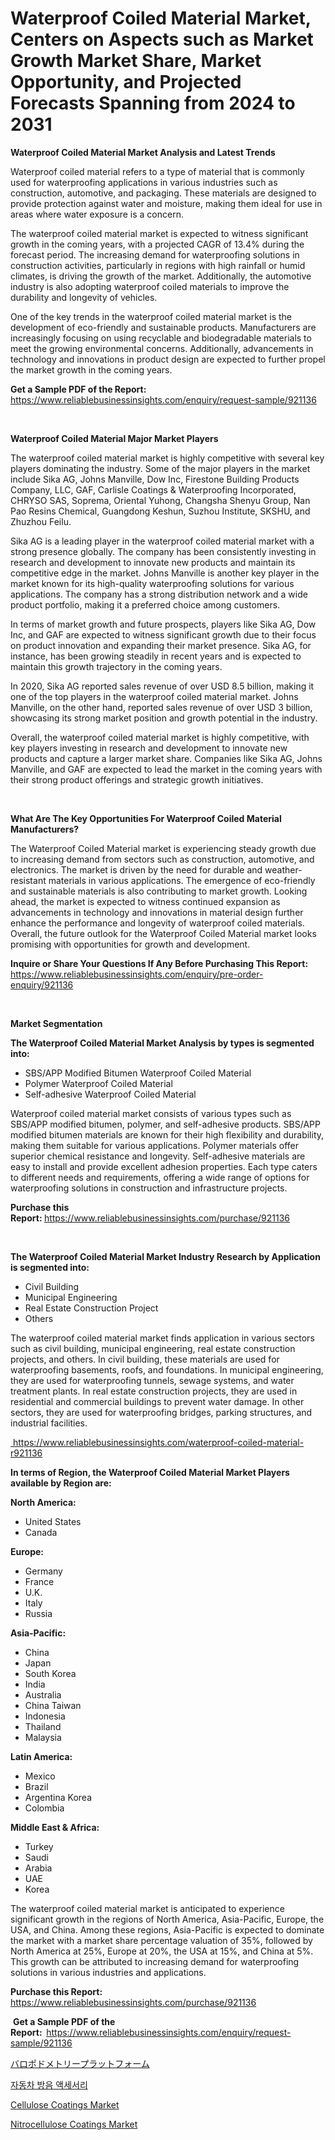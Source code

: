 <p><h1>Waterproof Coiled Material Market, Centers on Aspects such as Market Growth Market Share, Market Opportunity, and Projected Forecasts Spanning from 2024 to 2031</h1></p><p><strong>Waterproof Coiled Material Market Analysis and Latest Trends</strong></p>
<p><p>Waterproof coiled material refers to a type of material that is commonly used for waterproofing applications in various industries such as construction, automotive, and packaging. These materials are designed to provide protection against water and moisture, making them ideal for use in areas where water exposure is a concern.</p><p>The waterproof coiled material market is expected to witness significant growth in the coming years, with a projected CAGR of 13.4% during the forecast period. The increasing demand for waterproofing solutions in construction activities, particularly in regions with high rainfall or humid climates, is driving the growth of the market. Additionally, the automotive industry is also adopting waterproof coiled materials to improve the durability and longevity of vehicles.</p><p>One of the key trends in the waterproof coiled material market is the development of eco-friendly and sustainable products. Manufacturers are increasingly focusing on using recyclable and biodegradable materials to meet the growing environmental concerns. Additionally, advancements in technology and innovations in product design are expected to further propel the market growth in the coming years.</p></p>
<p><strong>Get a Sample PDF of the Report:&nbsp;</strong> <a href="https://www.reliablebusinessinsights.com/enquiry/request-sample/921136">https://www.reliablebusinessinsights.com/enquiry/request-sample/921136</a></p>
<p>&nbsp;</p>
<p><strong>Waterproof Coiled Material Major Market Players</strong></p>
<p><p>The waterproof coiled material market is highly competitive with several key players dominating the industry. Some of the major players in the market include Sika AG, Johns Manville, Dow Inc, Firestone Building Products Company, LLC, GAF, Carlisle Coatings & Waterproofing Incorporated, CHRYSO SAS, Soprema, Oriental Yuhong, Changsha Shenyu Group, Nan Pao Resins Chemical, Guangdong Keshun, Suzhou Institute, SKSHU, and Zhuzhou Feilu.</p><p>Sika AG is a leading player in the waterproof coiled material market with a strong presence globally. The company has been consistently investing in research and development to innovate new products and maintain its competitive edge in the market. Johns Manville is another key player in the market known for its high-quality waterproofing solutions for various applications. The company has a strong distribution network and a wide product portfolio, making it a preferred choice among customers.</p><p>In terms of market growth and future prospects, players like Sika AG, Dow Inc, and GAF are expected to witness significant growth due to their focus on product innovation and expanding their market presence. Sika AG, for instance, has been growing steadily in recent years and is expected to maintain this growth trajectory in the coming years.</p><p>In 2020, Sika AG reported sales revenue of over USD 8.5 billion, making it one of the top players in the waterproof coiled material market. Johns Manville, on the other hand, reported sales revenue of over USD 3 billion, showcasing its strong market position and growth potential in the industry.</p><p>Overall, the waterproof coiled material market is highly competitive, with key players investing in research and development to innovate new products and capture a larger market share. Companies like Sika AG, Johns Manville, and GAF are expected to lead the market in the coming years with their strong product offerings and strategic growth initiatives.</p></p>
<p>&nbsp;</p>
<p><strong>What Are The Key Opportunities For Waterproof Coiled Material Manufacturers?</strong></p>
<p><p>The Waterproof Coiled Material market is experiencing steady growth due to increasing demand from sectors such as construction, automotive, and electronics. The market is driven by the need for durable and weather-resistant materials in various applications. The emergence of eco-friendly and sustainable materials is also contributing to market growth. Looking ahead, the market is expected to witness continued expansion as advancements in technology and innovations in material design further enhance the performance and longevity of waterproof coiled materials. Overall, the future outlook for the Waterproof Coiled Material market looks promising with opportunities for growth and development.</p></p>
<p><strong>Inquire or Share Your Questions If Any Before Purchasing This Report:</strong> <a href="https://www.reliablebusinessinsights.com/enquiry/pre-order-enquiry/921136">https://www.reliablebusinessinsights.com/enquiry/pre-order-enquiry/921136</a></p>
<p>&nbsp;</p>
<p><strong>Market Segmentation</strong></p>
<p><strong>The Waterproof Coiled Material Market Analysis by types is segmented into:</strong></p>
<p><ul><li>SBS/APP Modified Bitumen Waterproof Coiled Material</li><li>Polymer Waterproof Coiled Material</li><li>Self-adhesive Waterproof Coiled Material</li></ul></p>
<p><p>Waterproof coiled material market consists of various types such as SBS/APP modified bitumen, polymer, and self-adhesive products. SBS/APP modified bitumen materials are known for their high flexibility and durability, making them suitable for various applications. Polymer materials offer superior chemical resistance and longevity. Self-adhesive materials are easy to install and provide excellent adhesion properties. Each type caters to different needs and requirements, offering a wide range of options for waterproofing solutions in construction and infrastructure projects.</p></p>
<p><strong>Purchase this Report:&nbsp;</strong><a href="https://www.reliablebusinessinsights.com/purchase/921136">https://www.reliablebusinessinsights.com/purchase/921136</a></p>
<p>&nbsp;</p>
<p><strong>The Waterproof Coiled Material Market Industry Research by Application is segmented into:</strong></p>
<p><ul><li>Civil Building</li><li>Municipal Engineering</li><li>Real Estate Construction Project</li><li>Others</li></ul></p>
<p><p>The waterproof coiled material market finds application in various sectors such as civil building, municipal engineering, real estate construction projects, and others. In civil building, these materials are used for waterproofing basements, roofs, and foundations. In municipal engineering, they are used for waterproofing tunnels, sewage systems, and water treatment plants. In real estate construction projects, they are used in residential and commercial buildings to prevent water damage. In other sectors, they are used for waterproofing bridges, parking structures, and industrial facilities.</p></p>
<p><a href="https://www.reliablebusinessinsights.com/waterproof-coiled-material-r921136">&nbsp;https://www.reliablebusinessinsights.com/waterproof-coiled-material-r921136</a></p>
<p><strong>In terms of Region, the Waterproof Coiled Material Market Players available by Region are:</strong></p>
<p>
    <p> <strong> North America: </strong>
        <ul>
            <li>United States</li>
            <li>Canada</li>
        </ul>
        </p> 
    <p> <strong> Europe: </strong>
        <ul>
            <li>Germany</li>
            <li>France</li>
            <li>U.K.</li>
            <li>Italy</li>
            <li>Russia</li>
        </ul>
        </p> 
    <p> <strong> Asia-Pacific: </strong>
        <ul>
            <li>China</li>
            <li>Japan</li>
            <li>South Korea</li>
            <li>India</li>
            <li>Australia</li>
            <li>China Taiwan</li>
            <li>Indonesia</li>
            <li>Thailand</li>
            <li>Malaysia</li>
        </ul>
        </p> 
    <p> <strong> Latin America: </strong>
        <ul>
            <li>Mexico</li>
            <li>Brazil</li>
            <li>Argentina Korea</li>
            <li>Colombia</li>
        </ul>
        </p> 
    <p> <strong> Middle East & Africa: </strong>
        <ul>
            <li>Turkey</li>
            <li>Saudi</li>
            <li>Arabia</li>
            <li>UAE</li>
            <li>Korea</li>
        </ul>
    </p>
    </p>
<p><p>The waterproof coiled material market is anticipated to experience significant growth in the regions of North America, Asia-Pacific, Europe, the USA, and China. Among these regions, Asia-Pacific is expected to dominate the market with a market share percentage valuation of 35%, followed by North America at 25%, Europe at 20%, the USA at 15%, and China at 5%. This growth can be attributed to increasing demand for waterproofing solutions in various industries and applications.</p></p>
<p><strong>Purchase this Report: </strong><a href="https://www.reliablebusinessinsights.com/purchase/921136">https://www.reliablebusinessinsights.com/purchase/921136</a></p>
<p>&nbsp;<strong>Get a Sample PDF of the Report:&nbsp;&nbsp;</strong><a href="https://www.reliablebusinessinsights.com/enquiry/request-sample/921136">https://www.reliablebusinessinsights.com/enquiry/request-sample/921136</a></p>
<p><strong></strong></p>
<p><p><a href="https://github.com/ReyesKohler20231/Market-Research-Report-List-2/blob/main/5845649135566.md">バロポドメトリープラットフォーム</a></p><p><a href="https://github.com/bossladyaries0/Market-Research-Report-List-1/blob/main/2060559141069.md">자동차 방음 액세서리</a></p><p><a href="https://github.com/aafbctfl75/Market-Research-Report-List-1/blob/main/cellulose-coatings-market.md">Cellulose Coatings Market</a></p><p><a href="https://github.com/iprahimabdulrahmman/Market-Research-Report-List-1/blob/main/nitrocellulose-coatings-market.md">Nitrocellulose Coatings Market</a></p></p>